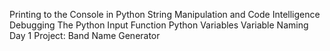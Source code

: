 Printing to the Console in Python
String Manipulation and Code Intelligence
Debugging
The Python Input Function
Python Variables
Variable Naming
Day 1 Project: Band Name Generator
